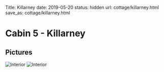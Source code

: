 Title: Killarney
date: 2019-05-20
status: hidden
url: cottage/killarney.html
save_as: cottage/killarney.html

Cabin 5 - Killarney
=======

Pictures
--------

![Interior]({static}/images/killarney/1.jpg)
![Interior]({static}/images/killarney/2.jpg)
